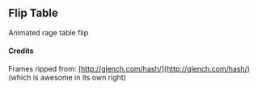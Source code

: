 ## Flip Table

Animated rage table flip

#### Credits

Frames ripped from: [http://glench.com/hash/](http://glench.com/hash/) (which is awesome in its own right)
